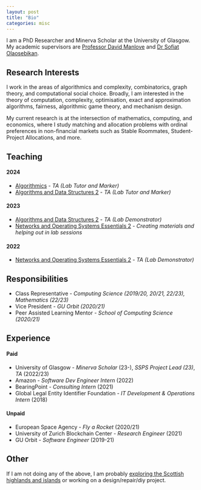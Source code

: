 ```yaml
---
layout: post
title: "Bio"
categories: misc
---
```



I am a PhD Researcher and Minerva Scholar at the University of Glasgow. My academic supervisors are [Professor David Manlove](https://www.dcs.gla.ac.uk/~davidm/) and [Dr Sofiat Olaosebikan](https://www.dcs.gla.ac.uk/~sofiat/).


## Research Interests
I work in the areas of algorithmics and complexity, combinatorics, graph theory, and computational social choice. Broadly, I am interested in the theory of computation, complexity, optimisation, exact and approximation algorithms, fairness, algorithmic game theory, and mechanism design.

My current research is at the intersection of mathematics, computing, and economics, where I study matching and allocation problems with ordinal preferences in non-financial markets such as Stable Roommates, Student-Project Allocations, and more.


## Teaching
#### 2024
- [Algorithmics](https://www.gla.ac.uk/coursecatalogue/course/?code=COMPSCI2026) - _TA (Lab Tutor and Marker)_
- [Algorithms and Data Structures 2](https://www.gla.ac.uk/coursecatalogue/course/?code=COMPSCI2007) - _TA (Lab Tutor and Marker)_

#### 2023
- [Algorithms and Data Structures 2](https://www.gla.ac.uk/coursecatalogue/course/?code=COMPSCI2007) - _TA (Lab Demonstrator)_
- [Networks and Operating Systems Essentials 2](https://www.gla.ac.uk/coursecatalogue/course/?code=COMPSCI2024) - _Creating materials and helping out in lab sessions_

#### 2022
- [Networks and Operating Systems Essentials 2](https://www.gla.ac.uk/coursecatalogue/course/?code=COMPSCI2024) - _TA (Lab Demonstrator)_


## Responsibilities
- Class Representative - _Computing Science (2019/20, 20/21, 22/23), Mathematics (22/23)_
- Vice President - _GU Orbit (2020/21)_
- Peer Assisted Learning Mentor - _School of Computing Science (2020/21)_


## Experience
#### Paid
- University of Glasgow - _Minerva Scholar_ (23-),  _SSPS Project Lead (23)_, _TA_ (2022/23)
- Amazon - _Software Dev Engineer Intern_ (2022)
- BearingPoint - _Consulting Intern_ (2021)
- Global Legal Entity Identifier Foundation - _IT Development & Operations Intern_ (2018)

#### Unpaid 
- European Space Agency - _Fly a Rocket_ (2020/21)
- University of Zurich Blockchain Center - _Research Engineer_ (2021)
- GU Orbit - _Software Engineer_ (2019-21)


## Other
If I am not doing any of the above, I am probably [exploring the Scottish highlands and islands](scotland) or working on a design/repair/diy project.